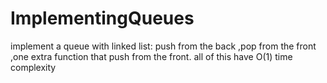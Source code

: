 # ImplementingQueues
implement a queue with linked list:
push from the back
,pop from the front
,one extra function that push from the front.
all of this have O(1) time complexity
